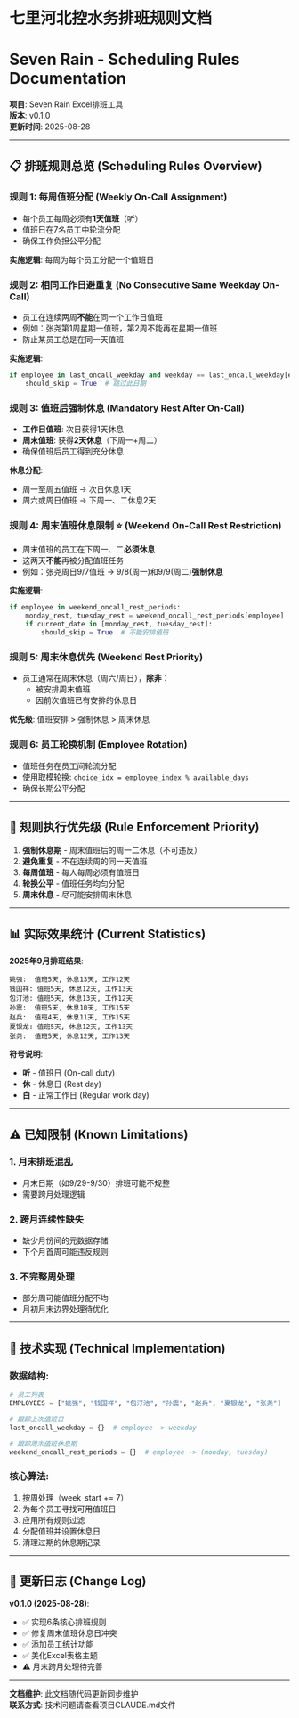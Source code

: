 # 七里河北控水务排班规则文档
# Seven Rain - Scheduling Rules Documentation

**项目**: Seven Rain Excel排班工具  
**版本**: v0.1.0  
**更新时间**: 2025-08-28  

---

## 📋 排班规则总览 (Scheduling Rules Overview)

### **规则 1: 每周值班分配 (Weekly On-Call Assignment)**
- 每个员工每周必须有**1天值班**（听）
- 值班日在7名员工中轮流分配
- 确保工作负担公平分配

**实施逻辑**: 每周为每个员工分配一个值班日

### **规则 2: 相同工作日避重复 (No Consecutive Same Weekday On-Call)**
- 员工在连续两周**不能**在同一个工作日值班
- 例如：张尧第1周星期一值班，第2周不能再在星期一值班
- 防止某员工总是在同一天值班

**实施逻辑**: 
```python
if employee in last_oncall_weekday and weekday == last_oncall_weekday[employee]:
    should_skip = True  # 跳过此日期
```

### **规则 3: 值班后强制休息 (Mandatory Rest After On-Call)**
- **工作日值班**: 次日获得1天休息
- **周末值班**: 获得**2天休息**（下周一+周二）
- 确保值班后员工得到充分休息

**休息分配**:
- 周一至周五值班 → 次日休息1天
- 周六或周日值班 → 下周一、二休息2天

### **规则 4: 周末值班休息限制 ⭐ (Weekend On-Call Rest Restriction)**
- 周末值班的员工在下周一、二**必须休息**
- 这两天**不能**再被分配值班任务
- 例如：张尧周日9/7值班 → 9/8(周一)和9/9(周二)**强制休息**

**实施逻辑**:
```python
if employee in weekend_oncall_rest_periods:
    monday_rest, tuesday_rest = weekend_oncall_rest_periods[employee]
    if current_date in [monday_rest, tuesday_rest]:
        should_skip = True  # 不能安排值班
```

### **规则 5: 周末休息优先 (Weekend Rest Priority)**
- 员工通常在周末休息（周六/周日），**除非**：
  - 被安排周末值班
  - 因前次值班已有安排的休息日

**优先级**: 值班安排 > 强制休息 > 周末休息

### **规则 6: 员工轮换机制 (Employee Rotation)**
- 值班任务在员工间轮流分配
- 使用取模轮换: `choice_idx = employee_index % available_days`
- 确保长期公平分配

---

## 🎯 规则执行优先级 (Rule Enforcement Priority)

1. **强制休息期** - 周末值班后的周一二休息（不可违反）
2. **避免重复** - 不在连续周的同一天值班
3. **每周值班** - 每人每周必须有值班日
4. **轮换公平** - 值班任务均匀分配
5. **周末休息** - 尽可能安排周末休息

---

## 📊 实际效果统计 (Current Statistics)

**2025年9月排班结果**:
```
姚强:  值班5天, 休息13天, 工作12天
钱国祥: 值班5天, 休息12天, 工作13天  
包汀池: 值班5天, 休息13天, 工作12天
孙震:  值班5天, 休息10天, 工作15天
赵兵:  值班4天, 休息11天, 工作15天
夏银龙: 值班5天, 休息12天, 工作13天
张尧:  值班5天, 休息12天, 工作13天
```

**符号说明**:
- **听** - 值班日 (On-call duty)
- **休** - 休息日 (Rest day)  
- **白** - 正常工作日 (Regular work day)

---

## ⚠️ 已知限制 (Known Limitations)

### **1. 月末排班混乱**
- 月末日期（如9/29-9/30）排班可能不规整
- 需要跨月处理逻辑

### **2. 跨月连续性缺失**
- 缺少月份间的元数据存储
- 下个月首周可能违反规则

### **3. 不完整周处理**
- 部分周可能值班分配不均
- 月初月末边界处理待优化

---

## 🔧 技术实现 (Technical Implementation)

### **数据结构**:
```python
# 员工列表
EMPLOYEES = ["姚强", "钱国祥", "包汀池", "孙震", "赵兵", "夏银龙", "张尧"]

# 跟踪上次值班日
last_oncall_weekday = {}  # employee -> weekday

# 跟踪周末值班休息期
weekend_oncall_rest_periods = {}  # employee -> (monday, tuesday)
```

### **核心算法**:
1. 按周处理（week_start += 7）
2. 为每个员工寻找可用值班日
3. 应用所有规则过滤
4. 分配值班并设置休息日
5. 清理过期的休息期记录

---

## 📝 更新日志 (Change Log)

**v0.1.0 (2025-08-28)**:
- ✅ 实现6条核心排班规则
- ✅ 修复周末值班休息日冲突
- ✅ 添加员工统计功能
- ✅ 美化Excel表格主题
- ⚠️ 月末跨月处理待完善

---

**文档维护**: 此文档随代码更新同步维护  
**联系方式**: 技术问题请查看项目CLAUDE.md文件